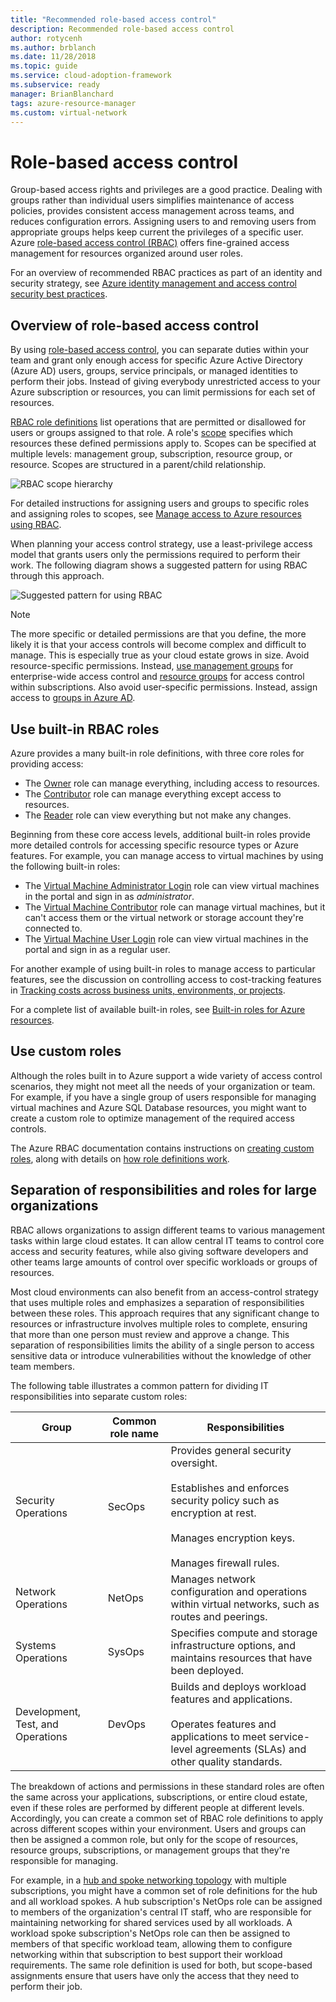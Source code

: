 ```yaml
---
title: "Recommended role-based access control"
description: Recommended role-based access control
author: rotycenh
ms.author: brblanch
ms.date: 11/28/2018
ms.topic: guide
ms.service: cloud-adoption-framework
ms.subservice: ready
manager: BrianBlanchard
tags: azure-resource-manager
ms.custom: virtual-network
---
```


# Role-based access control

Group-based access rights and privileges are a good practice. Dealing with groups rather than individual users simplifies maintenance of access policies, provides consistent access management across teams, and reduces configuration errors. Assigning users to and removing users from appropriate groups helps keep current the privileges of a specific user. Azure [role-based access control (RBAC)](https://docs.microsoft.com/azure/role-based-access-control/overview) offers fine-grained access management for resources organized around user roles.

For an overview of recommended RBAC practices as part of an identity and security strategy, see [Azure identity management and access control security best practices](https://docs.microsoft.com/azure/security/azure-security-identity-management-best-practices#use-role-based-access-control).

## Overview of role-based access control

By using [role-based access control](https://docs.microsoft.com/azure/role-based-access-control/overview), you can separate duties within your team and grant only enough access for specific Azure Active Directory (Azure AD) users, groups, service principals, or managed identities to perform their jobs. Instead of giving everybody unrestricted access to your Azure subscription or resources, you can limit permissions for each set of resources.

[RBAC role definitions](https://docs.microsoft.com/azure/role-based-access-control/role-definitions) list operations that are permitted or disallowed for users or groups assigned to that role. A role's [scope](https://docs.microsoft.com/azure/role-based-access-control/overview#scope) specifies which resources these defined permissions apply to. Scopes can be specified at multiple levels: management group, subscription, resource group, or resource. Scopes are structured in a parent/child relationship.

![RBAC scope hierarchy](../../_images/azure-best-practices/rbac-scope.png)

For detailed instructions for assigning users and groups to specific roles and assigning roles to scopes, see [Manage access to Azure resources using RBAC](https://docs.microsoft.com/azure/role-based-access-control/role-assignments-portal).

When planning your access control strategy, use a least-privilege access model that grants users only the permissions required to perform their work. The following diagram shows a suggested pattern for using RBAC through this approach.

![Suggested pattern for using RBAC](../../_images/azure-best-practices/rbac-least-privilege.png)

> [!NOTE]
> The more specific or detailed permissions are that you define, the more likely it is that your access controls will become complex and difficult to manage. This is especially true as your cloud estate grows in size. Avoid resource-specific permissions. Instead, [use management groups](https://docs.microsoft.com/azure/governance/management-groups) for enterprise-wide access control and [resource groups](https://docs.microsoft.com/azure/azure-resource-manager/resource-group-overview#resource-groups) for access control within subscriptions. Also avoid user-specific permissions. Instead, assign access to [groups in Azure AD](https://docs.microsoft.com/azure/active-directory/fundamentals/active-directory-manage-groups).

## Use built-in RBAC roles

Azure provides a many built-in role definitions, with three core roles for providing access:

- The [Owner](https://docs.microsoft.com/azure/role-based-access-control/built-in-roles#owner) role can manage everything, including access to resources.
- The [Contributor](https://docs.microsoft.com/azure/role-based-access-control/built-in-roles#contributor) role can manage everything except access to resources.
- The [Reader](https://docs.microsoft.com/azure/role-based-access-control/built-in-roles#reader) role can view everything but not make any changes.

Beginning from these core access levels, additional built-in roles provide more detailed controls for accessing specific resource types or Azure features. For example, you can manage access to virtual machines by using the following built-in roles:

- The [Virtual Machine Administrator Login](https://docs.microsoft.com/azure/role-based-access-control/built-in-roles#virtual-machine-administrator-login) role can view virtual machines in the portal and sign in as _administrator_.
- The [Virtual Machine Contributor](https://docs.microsoft.com/azure/role-based-access-control/built-in-roles#virtual-machine-contributor) role can manage virtual machines, but it can't access them or the virtual network or storage account they're connected to.
- The [Virtual Machine User Login](https://docs.microsoft.com/azure/role-based-access-control/built-in-roles#virtual-machine-user-login) role can view virtual machines in the portal and sign in as a regular user.

For another example of using built-in roles to manage access to particular features, see the discussion on controlling access to cost-tracking features in [Tracking costs across business units, environments, or projects](../azure-best-practices/track-costs.md#provide-the-right-level-of-cost-access).

For a complete list of available built-in roles, see [Built-in roles for Azure resources](https://docs.microsoft.com/azure/role-based-access-control/built-in-roles).

## Use custom roles

Although the roles built in to Azure support a wide variety of access control scenarios, they might not meet all the needs of your organization or team. For example, if you have a single group of users responsible for managing virtual machines and Azure SQL Database resources, you might want to create a custom role to optimize management of the required access controls.

The Azure RBAC documentation contains instructions on [creating custom roles](https://docs.microsoft.com/azure/role-based-access-control/custom-roles), along with details on [how role definitions work](https://docs.microsoft.com/azure/role-based-access-control/role-definitions).

## Separation of responsibilities and roles for large organizations

RBAC allows organizations to assign different teams to various management tasks within large cloud estates. It can allow central IT teams to control core access and security features, while also giving software developers and other teams large amounts of control over specific workloads or groups of resources.

Most cloud environments can also benefit from an access-control strategy that uses multiple roles and emphasizes a separation of responsibilities between these roles. This approach requires that any significant change to resources or infrastructure involves multiple roles to complete, ensuring that more than one person must review and approve a change. This separation of responsibilities limits the ability of a single person to access sensitive data or introduce vulnerabilities without the knowledge of other team members.

The following table illustrates a common pattern for dividing IT responsibilities into separate custom roles:

<!-- markdownlint-disable MD033 -->

| Group | Common role name | Responsibilities |
| --- | --- | --- |
| Security Operations | SecOps | Provides general security oversight.<br/><br/> Establishes and enforces security policy such as encryption at rest.<br/><br/> Manages encryption keys.<br/><br/> Manages firewall rules. |
| Network Operations | NetOps | Manages network configuration and operations within virtual networks, such as routes and peerings. |
| Systems Operations | SysOps | Specifies compute and storage infrastructure options, and maintains resources that have been deployed. |
| Development, Test, and Operations | DevOps | Builds and deploys workload features and applications.<br/><br/> Operates features and applications to meet service-level agreements (SLAs) and other quality standards. |

<!-- markdownlint-enable MD033 -->

The breakdown of actions and permissions in these standard roles are often the same across your applications, subscriptions, or entire cloud estate, even if these roles are performed by different people at different levels. Accordingly, you can create a common set of RBAC role definitions to apply across different scopes within your environment. Users and groups can then be assigned a common role, but only for the scope of resources, resource groups, subscriptions, or management groups that they're responsible for managing.

For example, in a [hub and spoke networking topology](../azure-best-practices/hub-spoke-network-topology.md) with multiple subscriptions, you might have a common set of role definitions for the hub and all workload spokes. A hub subscription's NetOps role can be assigned to members of the organization's central IT staff, who are responsible for maintaining networking for shared services used by all workloads. A workload spoke subscription's NetOps role can then be assigned to members of that specific workload team, allowing them to configure networking within that subscription to best support their workload requirements. The same role definition is used for both, but scope-based assignments ensure that users have only the access that they need to perform their job.
